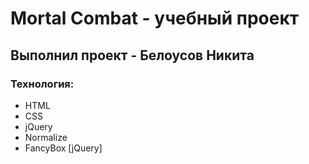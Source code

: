 # Mortal Combat - учебный проект
## Выполнил проект - Белоусов Никита 
### Технология:
- HTML
- CSS
- jQuery
- Normalize
- FancyBox [jQuery]
